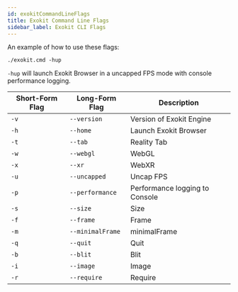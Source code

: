 ```yaml
---
id: exokitCommandLineFlags
title: Exokit Command Line Flags
sidebar_label: Exokit CLI Flags
---
```


An example of how to use these flags:

`./exokit.cmd -hup`

`-hup` will launch Exokit Browser in a uncapped FPS mode with console performance logging.

|Short-Form Flag|Long-Form Flag|Description|
|-|-|-|
|`-v`|`--version`|Version of Exokit Engine|
|`-h`|`--home`|Launch Exokit Browser|
|`-t`|`--tab`|Reality Tab|
|`-w`|`--webgl`|WebGL|
|`-x`|`--xr`|WebXR|
|`-u`|`--uncapped`|Uncap FPS|
|`-p`|`--performance`|Performance logging to Console|
|`-s`|`--size`|Size|
|`-f`|`--frame`|Frame|
|`-m`|`--minimalFrame`|minimalFrame|
|`-q`|`--quit`|Quit|
|`-b`|`--blit`|Blit|
|`-i`|`--image`|Image|
|`-r`|`--require`|Require|
